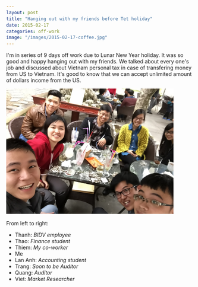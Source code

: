 ```yaml
---
layout: post
title: "Hanging out with my friends before Tet holiday"
date: 2015-02-17
categories: off-work
image: "/images/2015-02-17-coffee.jpg"
---
```


I'm in series of 9 days off work due to Lunar New Year holiday. It was so good and happy hanging out with my friends. We talked about every one's job and discussed about Vietnam personal tax in case of transfering money from US to Vietnam. It's good to know that we can accept unlimited amount of dollars income from the US.

<img name="hangingout" src="/images/2015-02-17-coffee.jpg" style="width: 450px;" />

From left to right:
<ul>
  <li> Thanh: <em>BIDV employee</em> </li>
  <li> Thao: <em>Finance student</em> </li>
  <li> Thiem: <em>My co-worker</em> </li>
  <li> Me</li>
  <li> Lan Anh: <em>Accounting student</em> </li>
  <li> Trang: <em>Soon to be Auditor</em> </li>
  <li> Quang: <em>Auditor</em> </li>
  <li> Viet: <em>Market Researcher</em> </li>
</ul>
